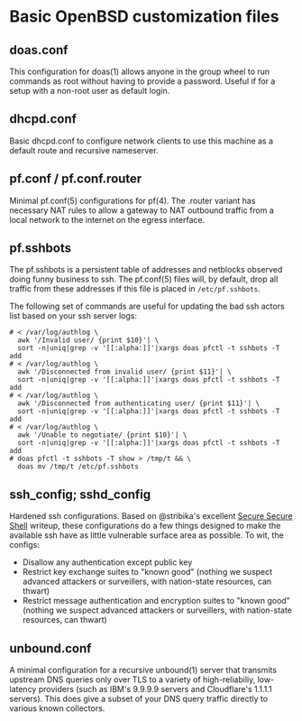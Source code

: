 # Basic OpenBSD customization files

## doas.conf

This configuration for doas(1) allows anyone in the group wheel to run commands as root without
having to provide a password. Useful if for a setup with a non-root user
as default login.


## dhcpd.conf

Basic dhcpd.conf to configure network clients to use this machine as a
default route and recursive nameserver.


## pf.conf / pf.conf.router

Minimal pf.conf(5) configurations for pf(4). The .router variant has
necessary NAT rules to allow a gateway to NAT outbound traffic from a
local network to the internet on the egress interface.


## pf.sshbots

The pf.sshbots is a persistent table of addresses and netblocks observed
doing funny business to ssh. The pf.conf(5) files will, by default, drop
all traffic from these addresses if this file is placed in
`/etc/pf.sshbots`.


The following set of commands are useful for updating the bad ssh actors
list based on your ssh server logs:
```
# < /var/log/authlog \
  awk '/Invalid user/ {print $10}'| \
  sort -n|uniq|grep -v '[[:alpha:]]'|xargs doas pfctl -t sshbots -T add
# < /var/log/authlog \
  awk '/Disconnected from invalid user/ {print $11}'| \
  sort -n|uniq|grep -v '[[:alpha:]]'|xargs doas pfctl -t sshbots -T add
# < /var/log/authlog \
  awk '/Disconnected from authenticating user/ {print $11}'| \
  sort -n|uniq|grep -v '[[:alpha:]]'|xargs doas pfctl -t sshbots -T add
# < /var/log/authlog \
  awk '/Unable to negotiate/ {print $10}'| \
  sort -n|uniq|grep -v '[[:alpha:]]'|xargs doas pfctl -t sshbots -T add
# doas pfctl -t sshbots -T show > /tmp/t && \
  doas mv /tmp/t /etc/pf.sshbots
```


## ssh_config; sshd_config

Hardened ssh configurations. Based on @stribika's excellent [Secure
Secure
Shell](https://stribika.github.io/2015/01/04/secure-secure-shell.html)
writeup, these configurations do a few things designed to make the
available ssh have as little vulnerable surface area as possible. To
wit, the configs:

- Disallow any authentication except public key
- Restrict key exchange suites to "known good" (nothing we suspect
  advanced attackers or surveillers, with nation-state resources, can
  thwart)
- Restrict message authentication and encryption suites to "known good"
  (nothing we suspect advanced attackers or surveillers, with nation-state
  resources, can thwart)


## unbound.conf

A minimal configuration for a recursive unbound(1) server that transmits
upstream DNS queries only over TLS to a variety of high-reliabiliy,
low-latency providers (such as IBM's 9.9.9.9 servers and Cloudflare's
1.1.1.1 servers). This does give a subset of your DNS query traffic
directly to various known collectors.


